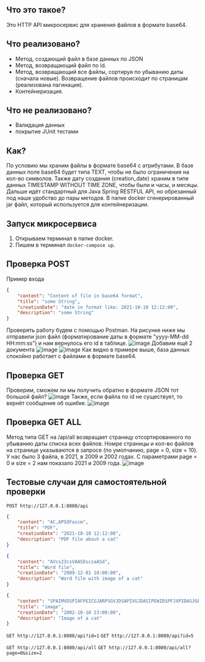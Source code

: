 ## Что это такое?
Это HTTP API микросервис для хранения файлов в формате base64. 

## Что реализовано?
* Метод, создающий файл в базе данных по JSON
* Метод, возвращающий файл по id.
* Метод, возвращающий все файлы, сортируя по убыванию даты (сначала новые). Возвращение файлов происходит по страницам (реализована пагинация).
* Контейнеризация.

## Что не реализовано?
* Валидация данных
* покрытие JUnit тестами

## Как?
По условию мы храним файлы в формате base64 с атрибутами. В базе данных поле base64 будет типа TEXT, чтобы не было ограничения на кол-во символов. Также дату создания (creation_date) храним в типе данных TIMESTAMP WITHOUT TIME ZONE, чтобы были и часы, и месяцы. Дальше идёт стандартный для Java Spring RESTFUL API, но обрезанный под наше удобство до пары методов. В папке docker сгенерированный jar файл, который используется для контейнеризации.

## Запуск микросервиса

1. Открываем терминал в папке docker.
2. Пишем в терминал `docker-compose up`.

## Проверка POST
Пример входа
```JSON
{
    "content": "Content of file in base64 format",
    "title": "some String",
    "creationDate": "date in format like: 2021-10-10 12:12:00",
    "description": "some String"
}
```
Проверять работу будем с помощью Postman.
На рисунке ниже мы отправили json файл (форматирование даты в формате "yyyy-MM-dd HH:mm:ss") и нам вернулось его id в таблице.
![image](https://github.com/user-attachments/assets/21eae694-2c66-4b2b-ae20-e029b3150e19)
Добавим ещё 2 документа
![image](https://github.com/user-attachments/assets/ce54665a-48cf-4a30-984f-ba8e17ce4a4f)
![image](https://github.com/user-attachments/assets/00b18fa7-0438-4975-885e-0c295d802b65)
Как видно в примере выше, база данных спокойно работает с файлами в формате base64.

## Проверка GET

Проверим, сможем ли мы получить обратно в формате JSON тот большой файл?
![image](https://github.com/user-attachments/assets/9ed296ea-2b63-4af2-ac17-91c0c5619cd3)
Также, если файла по id не существует, то вернёт сообщение об ошибке.
![image](https://github.com/user-attachments/assets/11c7388c-1849-453c-a69d-b50e3120cf87)

## Проверка GET ALL

Метод типа GET на /api/all возвращает страницу отсортированного по убыванию даты списка всех файлов. Номре страницы и кол-во файлов на странице указываются в запросе (по умолчанию, page = 0, size = 10).
У нас было 3 файла, в 2021, в 2009 и 2002 годах. С параметрами page = 0 и size = 2 нам показало 2021 и 2009 года.
![image](https://github.com/user-attachments/assets/6a026bce-40c5-4a36-a61d-3aa6aac6ede2)

## Тестовые случаи для самостоятельной проверки

`POST http://127.0.0.1:8080/api`
```JSON
{
    "content": "AC,APSOFascm",
    "title": "PDF",
    "creationDate": "2021-10-10 12:12:00",
    "description": "PDF file about a cat"
}
```

```JSON
{
    "content": "AVcs23csVAASDscsaASd",
    "title": "Word file",
    "creationDate": "2009-12-01 10:00:00",
    "description": "Word file with image of a cat"
}
```

```JSON
{
    "content": "SPAIMVDSPIAFPEICGJARPSGVJDSAPIVGJDASIPEWIDSPFJXPIDASJGPIEWRJAVIPGERJGFADSJOIGJSDAOIFJXEAIOWJ43RJCT80A24J0182JR082A3JCT80JA32085TJCRATJ302A8JCT083A2JVT038A2VTJ0328ATVJ0A28J4X032A8J0",
    "title": "image",
    "creationDate": "2002-10-10 23:00:00",
    "description": "Image of a cat"
}
```
`GET http://127.0.0.1:8080/api?id=1`
`GET http://127.0.0.1:8080/api?id=5`

`GET http://127.0.0.1:8080/api/all`
`GET http://127.0.0.1:8080/api/all?page=0&size=2`
